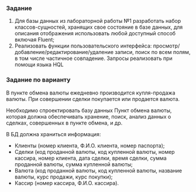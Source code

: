 ### Задание
1)	Для базы данных из лабораторной работы №1 разработать набор классов-сущностей, хранящих свое состояние в базе данных, для описания отображения использовать любой доступный способ включая Fluent;
2)	Реализовать функции пользовательского интерфейса: просмотр/добавление/редактирование/удаление записи, поиск по всем полям, в том числе частичное совпадение. Запросы реализовать при помощи языка HQL

### Задание по варианту
В пункте обмена валюты ежедневно производится купля-продажа валюты. При совершении сделки покупается или продается валюта.

Необходимо спроектировать базу данных Пункт обмена валюты, которая должна обеспечивать хранение, поиск, анализ данных о сделках, совершенных в пункте обмена, и др.

В БД должна храниться информация:
- Клиенты (номер клиента, Ф.И.О. клиента, номер паспорта);
- Сделки (код проданной валюты, код купленной валюты, номер кассира, номер клиента, дата сделки, время сделки, сумма проданной валюты, сумма купленной валюты;
- Валюта (код проданной валюты, код купленной валюты, название валюты, курс продажи, курс покупки);
- Кассир (номер кассира, Ф.И.О. кассира).
